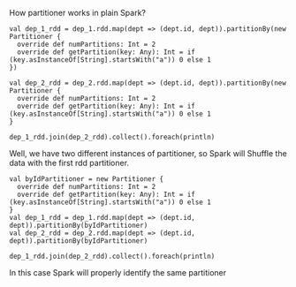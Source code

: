 How partitioner works in plain Spark?
```
val dep_1_rdd = dep_1.rdd.map(dept => (dept.id, dept)).partitionBy(new Partitioner {
  override def numPartitions: Int = 2
  override def getPartition(key: Any): Int = if (key.asInstanceOf[String].startsWith("a")) 0 else 1
})

val dep_2_rdd = dep_2.rdd.map(dept => (dept.id, dept)).partitionBy(new Partitioner {
  override def numPartitions: Int = 2
  override def getPartition(key: Any): Int = if (key.asInstanceOf[String].startsWith("a")) 0 else 1
}

dep_1_rdd.join(dep_2_rdd).collect().foreach(println)
```

Well, we have two different instances of partitioner, so Spark will Shuffle the data with the first rdd partitioner.

```
val byIdPartitioner = new Partitioner {
  override def numPartitions: Int = 2
  override def getPartition(key: Any): Int = if (key.asInstanceOf[String].startsWith("a")) 0 else 1
}
val dep_1_rdd = dep_1.rdd.map(dept => (dept.id, dept)).partitionBy(byIdPartitioner)
val dep_2_rdd = dep_2.rdd.map(dept => (dept.id, dept)).partitionBy(byIdPartitioner)

dep_1_rdd.join(dep_2_rdd).collect().foreach(println)
```
In this case Spark will properly identify the same partitioner